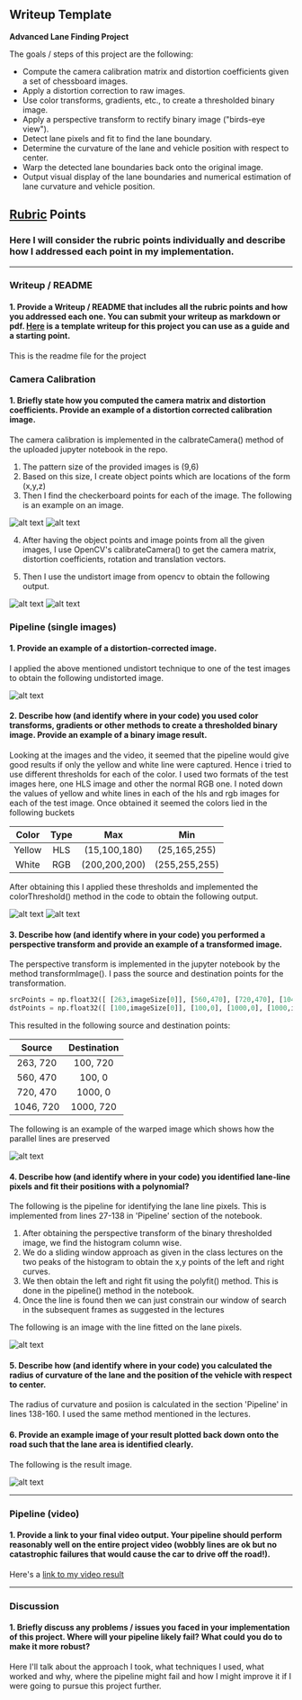 ## Writeup Template

**Advanced Lane Finding Project**

The goals / steps of this project are the following:

* Compute the camera calibration matrix and distortion coefficients given a set of chessboard images.
* Apply a distortion correction to raw images.
* Use color transforms, gradients, etc., to create a thresholded binary image.
* Apply a perspective transform to rectify binary image ("birds-eye view").
* Detect lane pixels and fit to find the lane boundary.
* Determine the curvature of the lane and vehicle position with respect to center.
* Warp the detected lane boundaries back onto the original image.
* Output visual display of the lane boundaries and numerical estimation of lane curvature and vehicle position.

[//]: # (Image References)

[image1]: ./output_images/findchessBoard_Input.jpg "Input"
[image2]: ./output_images/findChessBoard_Output.png "Output"
[image3]: ./output_images/undistorted_input.jpg "Input"
[image4]: ./output_images/undistorted_output.png "undistorted output"
[image5]: ./output_images/undistorted_test_output.png "undistorted test output"
[image6]: ./output_images/straight_lines1.jpg "color thresh input"
[image7]: ./output_images/color_thresholded.png "color thresh"
[image8]: ./output_images/transformed.png "transformed"
[image9]: ./output_images/linePixels.png "line pixels"
[image10]: ./output_images/output.png "output"

[video1]: ./project_video.mp4 "Video"

## [Rubric](https://review.udacity.com/#!/rubrics/571/view) Points

### Here I will consider the rubric points individually and describe how I addressed each point in my implementation.  

---

### Writeup / README

#### 1. Provide a Writeup / README that includes all the rubric points and how you addressed each one.  You can submit your writeup as markdown or pdf.  [Here](https://github.com/udacity/CarND-Advanced-Lane-Lines/blob/master/writeup_template.md) is a template writeup for this project you can use as a guide and a starting point.  

This is the readme file for the project

### Camera Calibration

#### 1. Briefly state how you computed the camera matrix and distortion coefficients. Provide an example of a distortion corrected calibration image.
The camera calibration is implemented in the calbrateCamera() method of the uploaded jupyter notebook in the repo.

1. The pattern size of the provided images is (9,6)
2. Based on this size, I create object points which are locations of the form (x,y,z)
3. Then I find the checkerboard points for each of the image. The following is an example on an image.

![alt text][image1] ![alt text][image2]

4. After having the object points and image points from all the given images, I use OpenCV's calibrateCamera() to get the camera matrix, distortion coefficients, rotation and translation vectors.

5. Then I use the undistort image from opencv to obtain the following output.

![alt text][image3]
![alt text][image4]

### Pipeline (single images)

#### 1. Provide an example of a distortion-corrected image.

I applied the above mentioned undistort technique to one of the test images to obtain the following undistorted image.

![alt text][image5]

#### 2. Describe how (and identify where in your code) you used color transforms, gradients or other methods to create a thresholded binary image.  Provide an example of a binary image result.

Looking at the images and the video, it seemed that the pipeline would give good results if only the yellow and white line were captured. Hence i tried to use different thresholds for each of the color. I used two formats of the test images here, one HLS image and other the normal RGB one. I noted down the values of yellow and white lines in each of the hls and rgb images for each of the test image. Once obtained it seemed the colors lied in the following buckets

| Color         | Type          |      Max       |        Min        |
|:-------------:|:-------------:| :-------------:| :-------------:| 
| Yellow        | HLS           |   (15,100,180) | (25,165,255) |
| White        | RGB           |   (200,200,200) | (255,255,255) |

After obtaining this I applied these thresholds and implemented the colorThreshold() method in the code to obtain the following output.

![alt text][image6]
![alt text][image7]

#### 3. Describe how (and identify where in your code) you performed a perspective transform and provide an example of a transformed image.

The perspective transform is implemented in the jupyter notebook by the method transformImage(). I pass the source and destination points for the transformation.

```python
srcPoints = np.float32([ [263,imageSize[0]], [560,470], [720,470], [1046,imageSize[0]] ])
dstPoints = np.float32([ [100,imageSize[0]], [100,0], [1000,0], [1000,imageSize[0]] ])
```

This resulted in the following source and destination points:

| Source        | Destination   | 
|:-------------:|:-------------:| 
| 263, 720      | 100, 720        | 
| 560, 470      | 100, 0      |
| 720, 470     | 1000, 0      |
| 1046, 720      | 1000, 720        |

The following is an example of the warped image which shows how the parallel lines are preserved

![alt text][image8]

#### 4. Describe how (and identify where in your code) you identified lane-line pixels and fit their positions with a polynomial?

The following is the pipeline for identifying the lane line pixels. This is implemented from lines 27-138 in 'Pipeline' section of the notebook.

1.  After obtaining the perspective transform of the binary thresholded image, we find the histogram column wise.
2. We do a sliding window approach as given in the class lectures on the two peaks of the histogram to obtain the x,y points of the left and right curves.
3. We then obtain the left and right fit using the polyfit() method. This is done in the pipeline() method in the notebook.
4. Once the line is found then we can just constrain our window of search in the subsequent frames as suggested in the lectures

The following is an image with the line fitted on the lane pixels.

![alt text][image9]

#### 5. Describe how (and identify where in your code) you calculated the radius of curvature of the lane and the position of the vehicle with respect to center.

The radius of curvature and posiion is calculated in the section 'Pipeline' in lines 138-160. I used the same method mentioned in the lectures. 

#### 6. Provide an example image of your result plotted back down onto the road such that the lane area is identified clearly.

The following is the result image.

![alt text][image10]

---

### Pipeline (video)

#### 1. Provide a link to your final video output.  Your pipeline should perform reasonably well on the entire project video (wobbly lines are ok but no catastrophic failures that would cause the car to drive off the road!).

Here's a [link to my video result](./output_images/project_video_output.mp4)

---

### Discussion

#### 1. Briefly discuss any problems / issues you faced in your implementation of this project.  Where will your pipeline likely fail?  What could you do to make it more robust?

Here I'll talk about the approach I took, what techniques I used, what worked and why, where the pipeline might fail and how I might improve it if I were going to pursue this project further.  
